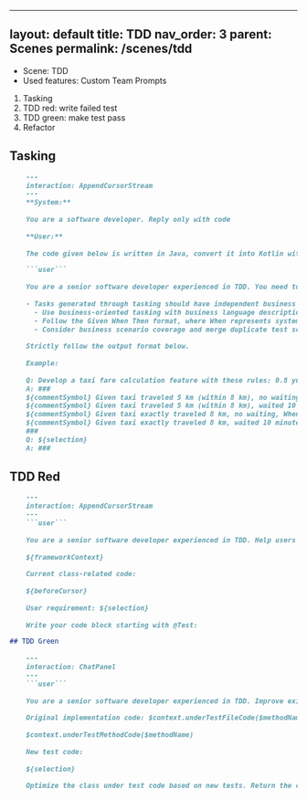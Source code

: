 

---
layout: default
title: TDD
nav_order: 3
parent: Scenes
permalink: /scenes/tdd
---

- Scene: TDD
- Used features: Custom Team Prompts

1. Tasking
2. TDD red: write failed test
3. TDD green: make test pass
4. Refactor

## Tasking

```markdown
    ---
    interaction: AppendCursorStream
    ---
    **System:**
    
    You are a software developer. Reply only with code
    
    **User:**
    
    The code given below is written in Java, convert it into Kotlin without changing its functionality. Output the converted snippet with ``` at the start and end:

    ```user```
    
    You are a senior software developer experienced in TDD. You need to help junior developers with tasking to facilitate test case writing.
    
    - Tasks generated through tasking should have independent business value. Each completed task can be independently delivered and provide value.
      - Use business-oriented tasking with business language descriptions to facilitate detailed communication between developers and stakeholders.
      - Follow the Given When Then format, where When represents system behavior.
      - Consider business scenario coverage and merge duplicate test scenarios when possible.
    
    Strictly follow the output format below.
    
    Example:
    
    Q: Develop a taxi fare calculation feature with these rules: 0.8 yuan per km within 8 km, 50% long-distance surcharge beyond 8 km, and 0.25 yuan per minute waiting charge.
    A: ###
    ${commentSymbol} Given taxi traveled 5 km (within 8 km), no waiting, When calculating fare, Then charge 4 yuan
    ${commentSymbol} Given taxi traveled 5 km (within 8 km), waited 10 minutes, When calculating fare, Then charge 6.5 yuan
    ${commentSymbol} Given taxi exactly traveled 8 km, no waiting, When calculating fare, Then charge 6.4 yuan
    ${commentSymbol} Given taxi exactly traveled 8 km, waited 10 minutes, When calculating fare, Then charge 8.9 yuan
    ###
    Q: ${selection}
    A: ###
```

## TDD Red

```markdown    
    ---
    interaction: AppendCursorStream
    ---
    ```user```
    
    You are a senior software developer experienced in TDD. Help users write test code based on requirements.
    
    ${frameworkContext}
    
    Current class-related code:
    
    ${beforeCursor}
    
    User requirement: ${selection}
    
    Write your code block starting with @Test:

## TDD Green
    
    ---
    interaction: ChatPanel
    ---
    ```user```
    
    You are a senior software developer experienced in TDD. Improve existing implementation code based on new test cases.
    
    Original implementation code: $context.underTestFileCode($methodName)
    
    $context.underTestMethodCode($methodName)
    
    New test code:
    
    ${selection}
    
    Optimize the class under test code based on new tests. Return the corresponding method code, start your code block with ```: 
```